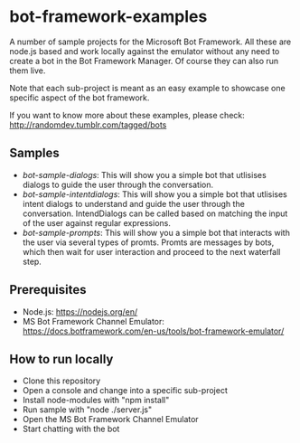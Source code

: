 # bot-framework-examples

A number of sample projects for the Microsoft Bot Framework. All these are node.js based
and work locally against the emulator without any need to create a bot in the Bot Framework
Manager. Of course they can also run them live.

Note that each sub-project is meant as an easy example to showcase one specific aspect of
the bot framework.

If you want to know more about these examples, please check: http://randomdev.tumblr.com/tagged/bots


## Samples

* _bot-sample-dialogs_: This will show you a simple bot that utlisises dialogs to guide the user
through the conversation.
* _bot-sample-intentdialogs_: This will show you a simple bot that utlisises intent dialogs to understand
and guide the user through the conversation. IntendDialogs can be called based on matching the input of
the user against regular expressions.
* _bot-sample-prompts_: This will show you a simple bot that interacts with the user via several types
of promts. Promts are messages by bots, which then wait for user interaction and proceed to the next waterfall
step.


## Prerequisites

* Node.js: https://nodejs.org/en/
* MS Bot Framework Channel Emulator: https://docs.botframework.com/en-us/tools/bot-framework-emulator/


## How to run locally

* Clone this repository
* Open a console and change into a specific sub-project
* Install node-modules with "npm install"
* Run sample with "node ./server.js"
* Open the MS Bot Framework Channel Emulator
* Start chatting with the bot